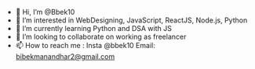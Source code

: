 - 👋 Hi, I’m @Bbek10
- 👀 I’m interested in WebDesigning, JavaScript, ReactJS, Node.js, Python
- 🌱 I’m currently learning Python and DSA with JS
- 💞️ I’m looking to collaborate on working as freelancer
- 📫 How to reach me : Insta @bbek10 Email: bibekmanandhar2@gmail.com

<!---
Bbek10/Bbek10 is a ✨ special ✨ repository because its `README.md` (this file) appears on your GitHub profile.
You can click the Preview link to take a look at your changes.
--->
